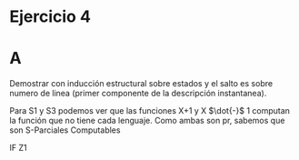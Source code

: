 
# Ejercicio 4

# A

Demostrar con inducción estructural sobre estados y el salto es sobre numero de linea (primer componente de la descripción instantanea).  



Para S1 y S3 podemos ver que las funciones X+1 y X $\dot{-}$ 1 computan la función que no tiene cada lenguaje. Como ambas son pr, sabemos que son S-Parciales Computables  

IF Z1
